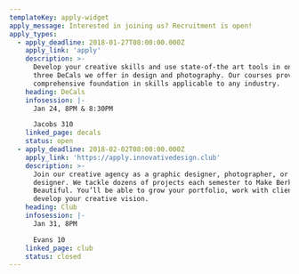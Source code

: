 ```yaml
---
templateKey: apply-widget
apply_message: Interested in joining us? Recruitment is open!
apply_types:
  - apply_deadline: 2018-01-27T08:00:00.000Z
    apply_link: 'apply'
    description: >-
      Develop your creative skills and use state-of-the art tools in one of the
      three DeCals we offer in design and photography. Our courses provide a
      comprehensive foundation in skills applicable to any industry.
    heading: DeCals
    infosession: |-
      Jan 24, 8PM & 8:30PM

      Jacobs 310
    linked_page: decals
    status: open
  - apply_deadline: 2018-02-02T08:00:00.000Z
    apply_link: 'https://apply.innovativedesign.club'
    description: >-
      Join our creative agency as a graphic designer, photographer, or web
      designer. We tackle dozens of projects each semester to Make Berkeley
      Beautiful. You’ll be able to grow your portfolio, work with clients, and
      develop your creative vision.
    heading: Club
    infosession: |-
      Jan 31, 8PM

      Evans 10
    linked_page: club
    status: closed
---
```


